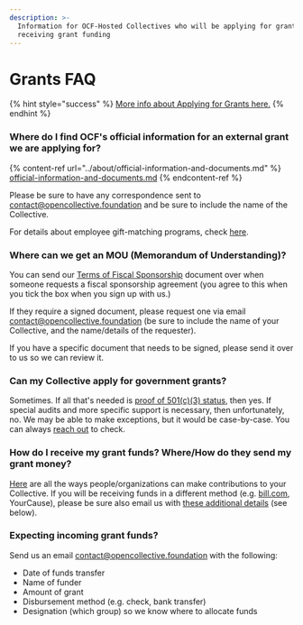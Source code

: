 ```yaml
---
description: >-
  Information for OCF-Hosted Collectives who will be applying for grants or
  receiving grant funding
---
```


# Grants FAQ

{% hint style="success" %}
[More info about Applying for Grants here.](../how-it-works/financial-contributions/grant-funding.md)
{% endhint %}

### Where do I find OCF's official information for an external grant we are applying for?

{% content-ref url="../about/official-information-and-documents.md" %}
[official-information-and-documents.md](../about/official-information-and-documents.md)
{% endcontent-ref %}

Please be sure to have any correspondence sent to [contact@opencollective.foundation](mailto:%20contact@opencollective.foundation) and be sure to include the name of the Collective.

For details about employee gift-matching programs, check [here](../how-it-works/financial-contributions/donation-matching.md).

### Where can we get an MOU (Memorandum of Understanding)?

You can send our [Terms of Fiscal Sponsorship](../getting-started/terms.md) document over when someone requests a fiscal sponsorship agreement (you agree to this when you tick the box when you sign up with us.)

If they require a signed document, please request one via email [contact@opencollective.foundation](mailto:%20contact@opencollective.foundation) (be sure to include the name of your Collective, and the name/details of the requester).

If you have a specific document that needs to be signed, please send it over to us so we can review it.

### **Can my Collective apply for government grants?**

Sometimes. If all that's needed is [proof of 501(c)(3) status](../about/official-information-and-documents.md#nonprofit-status), then yes. If special audits and more specific support is necessary, then unfortunately, no. We may be able to make exceptions, but it would be case-by-case. You can always [reach out](mailto:%20contact@opencollective.foundation) to check.

### **How do I receive my grant funds? Where/How do they send my grant money?**

[Here](https://docs.opencollective.foundation/how-it-works/financial-contributions) are all the ways people/organizations can make contributions to your Collective. If you will be receiving funds in a different method (e.g. [bill.com](http://bill.com/), YourCause), please be sure also email us with [these additional details](https://docs.opencollective.foundation/faq/grants-faq#expecting-incoming-grant-funds) (see below).

### Expecting incoming grant funds?

Send us an email contact@opencollective.foundation with the following:

* Date of funds transfer
* Name of funder
* Amount of grant
* Disbursement method (e.g. check, bank transfer)
* Designation (which group) so we know where to allocate funds

